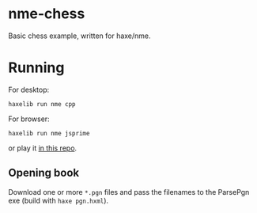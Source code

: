 # nme-chess
Basic chess example, written for haxe/nme.

# Running
For desktop:
```
haxelib run nme cpp
```


For browser:
```
haxelib run nme jsprime
```
or play it [in this repo](https://haxenme.github.io/nme-chess/).


## Opening book
Download one or more `*.pgn` files and pass the filenames to the ParsePgn exe  (build with `haxe pgn.hxml`).
